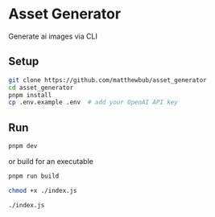 # Asset Generator

Generate ai images via CLI

## Setup

```bash
git clone https://github.com/matthewbub/asset_generator
cd asset_generator
pnpm install
cp .env.example .env  # add your OpenAI API key
```

## Run

```bash
pnpm dev
```

or build for an executable

```bash
pnpm run build

chmod +x ./index.js

./index.js
```
